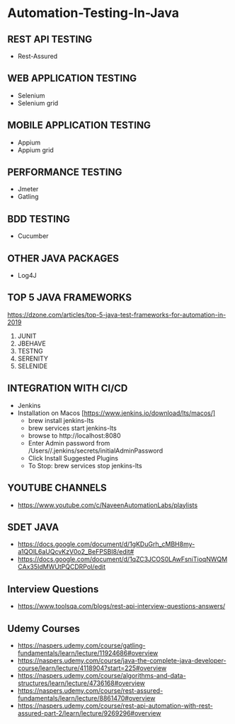 # Automation-Testing-In-Java


## REST API TESTING ## 
- Rest-Assured

## WEB APPLICATION TESTING ##
- Selenium
- Selenium grid

## MOBILE APPLICATION TESTING ##
- Appium
- Appium grid

## PERFORMANCE TESTING ##
- Jmeter
- Gatling

## BDD TESTING ##
- Cucumber

## OTHER JAVA PACKAGES ##
- Log4J


## TOP 5 JAVA FRAMEWORKS ##
https://dzone.com/articles/top-5-java-test-frameworks-for-automation-in-2019

1. JUNIT
2. JBEHAVE
3. TESTNG
4. SERENITY
5. SELENIDE

## INTEGRATION WITH CI/CD
- Jenkins
- Installation on Macos [https://www.jenkins.io/download/lts/macos/]
  - brew install jenkins-lts
  - brew services start jenkins-lts
  - browse to http://localhost:8080
  - Enter Admin password from /Users/<username>/.jenkins/secrets/initialAdminPassword
  - Click Install Suggested Plugins
  - To Stop: brew services stop jenkins-lts

## YOUTUBE CHANNELS ## 
- https://www.youtube.com/c/NaveenAutomationLabs/playlists


## SDET JAVA ##
- https://docs.google.com/document/d/1gKDuGrh_cMBH8my-a1QOlL6aUQcvKzV0o2_BeFPSBI8/edit#
- https://docs.google.com/document/d/1qZC3JCOS0LAwFsniTioqNWQMCAx35IdMWUtPQCDRPoI/edit


## Interview Questions
- https://www.toolsqa.com/blogs/rest-api-interview-questions-answers/

## Udemy Courses ##
- https://naspers.udemy.com/course/gatling-fundamentals/learn/lecture/11924686#overview
- https://naspers.udemy.com/course/java-the-complete-java-developer-course/learn/lecture/4118904?start=225#overview
- https://naspers.udemy.com/course/algorithms-and-data-structures/learn/lecture/4736168#overview
- https://naspers.udemy.com/course/rest-assured-fundamentals/learn/lecture/8861470#overview
- https://naspers.udemy.com/course/rest-api-automation-with-rest-assured-part-2/learn/lecture/9269296#overview

